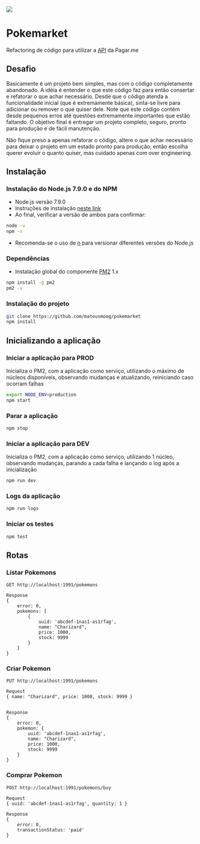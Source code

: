 <img src="https://travis-ci.org/MateusMoog/pokemarket.svg?branch=master" />

# Pokemarket 

Refactoring de código para utilizar a [API](https://docs.pagar.me/) da Pagar.me

## Desafio

Basicamente é um projeto bem simples, mas com o código completamente abandonado. A idéia é entender o que este código faz para então consertar e refatorar o que achar necessário. Desde que o código atenda a funcionalidade inicial (que é extremamente básica), sinta-se livre para adicionar ou remover o que quiser dele. Note que este código contém desde pequenos erros até questões extremamente importantes que estão faltando. O objetivo final é entregar um projeto completo, seguro, pronto para produção e de fácil manutenção.

Não fique preso a apenas refatorar o código, altere o que achar necessário para deixar o projeto em um estado pronto para produção, então escolha querer evoluir o quanto quiser, mas cuidado apenas com over engineering.

## Instalação

### Instalação do Node.js 7.9.0 e do NPM

- Node.js versão 7.9.0
- Instruções de instalação [neste link](https://nodejs.org/en/download/package-manager)
- Ao final, verificar a versão de ambos para confirmar:

```bash
node -v
npm -v
```

- Recomenda-se o uso de [n](https://github.com/tj/n) para versionar diferentes versões do Node.js

### Dependências

- Instalação global do componente [PM2](pm2.keymetrics.io) 1.x
```bash
npm install -g pm2
pm2 -v
```

### Instalação do projeto

```bash
git clone https://github.com/mateusmoog/pokemarket
npm install
```

## Inicializando a aplicação

### Iniciar a aplicação para PROD

Inicializa o PM2, com a aplicação como serviço, utilizando o máximo de núcleos disponíveis, observando mudanças e atualizando, reiniciando caso ocorram falhas

```bash
export NODE_ENV=production
npm start
```

### Parar a aplicação

```bash
npm stop
```

### Iniciar a aplicação para DEV

Inicializa o PM2, com a aplicação como serviço, utilizando 1 núcleo, observando mudanças, parando a cada falha e lançando o log após a inicialização

```bash
npm run dev
```

### Logs da aplicação

```bash
npm run logs
```

### Iniciar os testes

```bash
npm test
```

## Rotas

### Listar Pokemons
```
GET http://localhost:1991/pokemons

Response
{
    error: 0,
    pokemons: [
        { 
            uuid: 'abcdef-1nas1-as1rfag',
            name: "Charizard", 
            price: 1000, 
            stock: 9999 
        }
    ]
}
```

### Criar Pokemon
```
PUT http://localhost:1991/pokemons

Request 
{ name: "Charizard", price: 1000, stock: 9999 }


Response
{
    error: 0,
    pokemon: { 
        uuid: 'abcdef-1nas1-as1rfag', 
        name: "Charizard", 
        price: 1000, 
        stock: 9999 
    }
}
```

### Comprar Pokemon
```
POST http://localhost:1991/pokemons/buy

Request
{ uuid: 'abcdef-1nas1-as1rfag', quantity: 1 }

Response
{
    error: 0,
    transactionStatus: 'paid'
}
```
